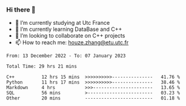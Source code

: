 ### Hi there 👋
- 🔭 I’m currently studying at Utc France
- 🌱 I’m currently learning DataBase and C++
- 👯 I’m looking to collaborate on C++ projects
- 📫 How to reach me: houze.zhang@etu.utc.fr

<!--START_SECTION:waka-->

```text
From: 13 December 2022 - To: 07 January 2023

Total Time: 29 hrs 21 mins

C++          12 hrs 15 mins  >>>>>>>>>>---------------   41.76 %
Python       11 hrs 17 mins  >>>>>>>>>>---------------   38.46 %
Markdown     4 hrs           >>>----------------------   13.65 %
SQL          56 mins         >------------------------   03.23 %
Other        20 mins         -------------------------   01.18 %
```

<!--END_SECTION:waka-->
